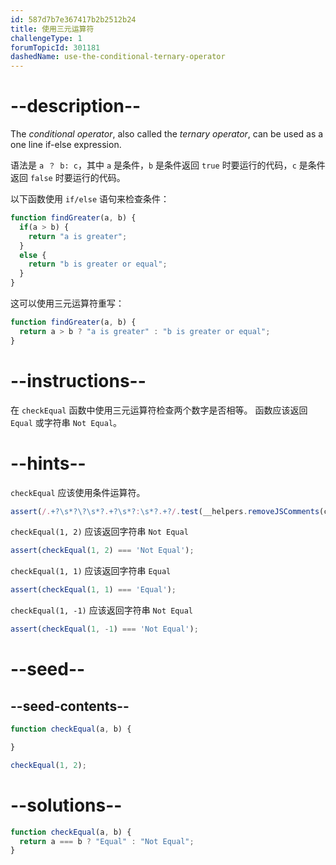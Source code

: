 ```yaml
---
id: 587d7b7e367417b2b2512b24
title: 使用三元运算符
challengeType: 1
forumTopicId: 301181
dashedName: use-the-conditional-ternary-operator
---
```


# --description--

The <dfn>conditional operator</dfn>, also called the <dfn>ternary operator</dfn>, can be used as a one line if-else expression.

语法是 `a ？ b: c`，其中 `a` 是条件，`b` 是条件返回 `true` 时要运行的代码，`c` 是条件返回 `false` 时要运行的代码。

以下函数使用 `if/else` 语句来检查条件：

```js
function findGreater(a, b) {
  if(a > b) {
    return "a is greater";
  }
  else {
    return "b is greater or equal";
  }
}
```

这可以使用三元运算符重写：

```js
function findGreater(a, b) {
  return a > b ? "a is greater" : "b is greater or equal";
}
```

# --instructions--

在 `checkEqual` 函数中使用三元运算符检查两个数字是否相等。 函数应该返回 `Equal` 或字符串 `Not Equal`。

# --hints--

`checkEqual` 应该使用条件运算符。

```js
assert(/.+?\s*?\?\s*?.+?\s*?:\s*?.+?/.test(__helpers.removeJSComments(code)));
```

`checkEqual(1, 2)` 应该返回字符串 `Not Equal`

```js
assert(checkEqual(1, 2) === 'Not Equal');
```

`checkEqual(1, 1)` 应该返回字符串 `Equal`

```js
assert(checkEqual(1, 1) === 'Equal');
```

`checkEqual(1, -1)` 应该返回字符串 `Not Equal`

```js
assert(checkEqual(1, -1) === 'Not Equal');
```

# --seed--

## --seed-contents--

```js
function checkEqual(a, b) {

}

checkEqual(1, 2);
```

# --solutions--

```js
function checkEqual(a, b) {
  return a === b ? "Equal" : "Not Equal";
}
```
